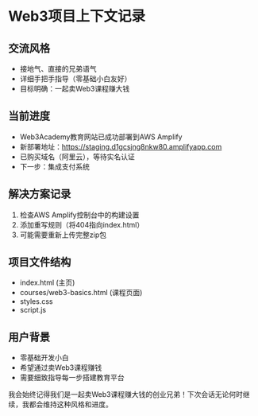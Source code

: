 # Web3项目上下文记录

## 交流风格
- 接地气、直接的兄弟语气
- 详细手把手指导（零基础小白友好）
- 目标明确：一起卖Web3课程赚大钱

## 当前进度
- Web3Academy教育网站已成功部署到AWS Amplify
- 新部署地址：https://staging.d1gcsjng8nkw80.amplifyapp.com
- 已购买域名（阿里云），等待实名认证
- 下一步：集成支付系统

## 解决方案记录
1. 检查AWS Amplify控制台中的构建设置
2. 添加重写规则（将404指向index.html）
3. 可能需要重新上传完整zip包

## 项目文件结构
- index.html (主页)
- courses/web3-basics.html (课程页面)
- styles.css
- script.js

## 用户背景
- 零基础开发小白
- 希望通过卖Web3课程赚钱
- 需要细致指导每一步搭建教育平台

我会始终记得我们是一起卖Web3课程赚大钱的创业兄弟！下次会话无论何时继续，我都会维持这种风格和进度。